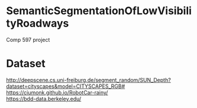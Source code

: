# SemanticSegmentationOfLowVisibilityRoadways
Comp 597 project

# Dataset
http://deepscene.cs.uni-freiburg.de/segment_random/SUN_Depth?dataset=cityscapes&model=CITYSCAPES_RGB# <br>
https://ciumonk.github.io/RobotCar-rainy/ <br>
https://bdd-data.berkeley.edu/
